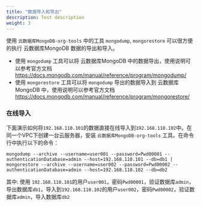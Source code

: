 ```yaml
---
title: "数据导入和导出"
description: Test description
weight: 3
---
```


使用 `云数据库MongoDB-org-tools` 中的工具 `mongodump`, `mongorestore` 可以很方便的执行 云数据库MongoDB 数据的导出和导入。

- 使用 `mongodump` 工具可以将 云数据库MongoDB 中的数据导出，使用说明可以参考官方文档 https://docs.mongodb.com/manual/reference/program/mongodump/
- 使用 `mongorestore` 工具可以将 `mongodump` 导出的数据导入到 云数据库MongoDB 中，使用说明可以参考官方文档 https://docs.mongodb.com/manual/reference/program/mongorestore/

### 在线导入

下面演示如何将`192.168.110.101`的数据直接在线导入到`192.168.110.102`中。在同一个VPC下创建一台云服务器，安装 `云数据库MongoDB-org-tools` 工具。在命令行中执行以下的命令：

```shell
mongodump --archive --username=user001 --password=Pwd00001 --authenticationDatabase=admin --host=192.168.110.101 --db=db1 | mongorestore --archive --username=user002 --password=Pwd00002 --authenticationDatabase=admin --host=192.168.110.102 --db=db2
```

其中: 使用 `192.168.110.101`的用户`user001`，密码`Pwd00001`，验证数据库`admin`，导出数据库`db1`，导入到`192.168.110.102`的用户`user002`，密码`Pwd00002`，验证数据库`admin`，导入数据库`db2`

